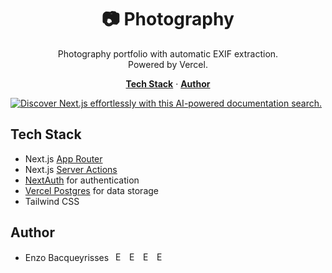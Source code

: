 <h1 align="center">📷 Photography</h1>

<p align="center">
  Photography portfolio with automatic EXIF extraction.
  <br/>
  Powered by Vercel.
</p>

<p align="center">
  <a href="#tech-stack"><strong>Tech Stack</strong></a> ·
  <a href="#author"><strong>Author</strong></a>
</p>

<a href="https://www.photos.enzo.codes">
    <img alt="Discover Next.js effortlessly with this AI-powered documentation search." src="https://github.com/bacqueyrisses/photography/assets/96829831/0b28a25e-ad81-4912-bffa-7e85c723c5c2">
</a>

<br/>

## Tech Stack

- Next.js [App Router](https://nextjs.org/docs/app)
- Next.js [Server Actions](https://nextjs.org/docs/app/api-reference/functions/server-actions)
- [NextAuth](https://authjs.dev) for authentication
- [Vercel Postgres](https://vercel.com/storage/postgres) for data storage
- Tailwind CSS

## Author

- Enzo Bacqueyrisses &ensp;<a href="https://twitter.com/bacqueyrisses"><img src="https://skillicons.dev/icons?i=twitter" style="width: 15px; height: auto;" alt="Enzo Bacqueyrisses Twitter Account" /></a>&ensp;<a href="https://www.linkedin.com/in/bacqueyrisses/"><img src="https://skillicons.dev/icons?i=linkedin" style="width: 15px; height: auto;" alt="Enzo Bacqueyrisses Linkedin Account" /></a>&ensp;<a href="https://github.com/bacqueyrisses"><img src="https://skillicons.dev/icons?i=github" style="width: 15px; height: auto;" alt="Enzo Bacqueyrisses GitHub Account" /></a>&ensp;<a href="https://github.com/bacqueyrisses"><img src="https://github.com/bacqueyrisses/photography/assets/96829831/caafbe3b-aac0-46e1-9fcb-e41c7dad5648" style="width: 15px; height: auto;" alt="Enzo Bacqueyrisses Portfolio" /></a>


